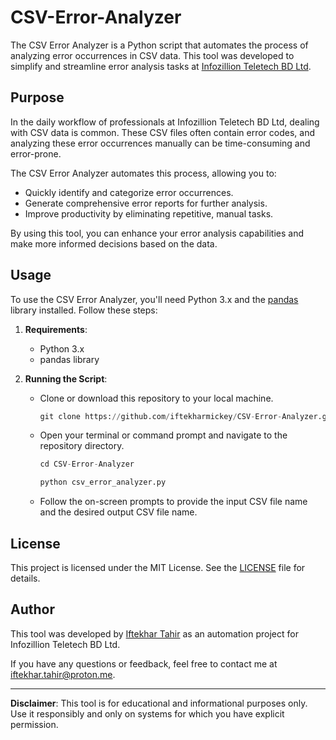 # CSV-Error-Analyzer

The CSV Error Analyzer is a Python script that automates the process of analyzing error occurrences in CSV data. This tool was developed to simplify and streamline error analysis tasks at [Infozillion Teletech BD Ltd](https://www.infotelebd.com/).

## Purpose
In the daily workflow of professionals at Infozillion Teletech BD Ltd, dealing with CSV data is common. These CSV files often contain error codes, and analyzing these error occurrences manually can be time-consuming and error-prone.

The CSV Error Analyzer automates this process, allowing you to:
- Quickly identify and categorize error occurrences.
- Generate comprehensive error reports for further analysis.
- Improve productivity by eliminating repetitive, manual tasks.

By using this tool, you can enhance your error analysis capabilities and make more informed decisions based on the data.

## Usage
To use the CSV Error Analyzer, you'll need Python 3.x and the [pandas](https://pandas.pydata.org/) library installed. Follow these steps:

1. **Requirements**:
   - Python 3.x
   - pandas library

2. **Running the Script**:
   - Clone or download this repository to your local machine.

     ```python
     git clone https://github.com/iftekharmickey/CSV-Error-Analyzer.git
     ```
     
   - Open your terminal or command prompt and navigate to the repository directory.
     
     ```python
     cd CSV-Error-Analyzer
     ```
     ```python
     python csv_error_analyzer.py
     ```
     
   - Follow the on-screen prompts to provide the input CSV file name and the desired output CSV file name.

## License

This project is licensed under the MIT License. See the [LICENSE](https://github.com/iftekharmickey/CSV-Error-Analysis-Tool/blob/main/LICENSE) file for details.

## Author

This tool was developed by [Iftekhar Tahir](https://github.com/iftekharmickey/) as an automation project for Infozillion Teletech BD Ltd.

If you have any questions or feedback, feel free to contact me at iftekhar.tahir@proton.me.

---

**Disclaimer**: This tool is for educational and informational purposes only. Use it responsibly and only on systems for which you have explicit permission.
